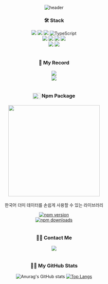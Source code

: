 <div align="center">
  
![header](https://capsule-render.vercel.app/api?type=waving&color=gradient&customColorList=0,2,2,50&height=180&section=header&text=Welcome&fontAlignY=30&desc=My%20GitHub%20Profile&descAlign=60&descAlignY=45&descSize=20&fontSize=40)
  
<h3>🛠 Stack</h3>
<img src="https://img.shields.io/badge/HTML5-E34F26?style=for-the-badge&logo=html5&logoColor=white"> <img src="https://img.shields.io/badge/CSS3-1572B6?style=for-the-badge&logo=css3&logoColor=white"> 
<img src="https://img.shields.io/badge/JAVASCRIPT-F7DF1E?style=for-the-badge&logo=javascript&logoColor=white"> 
<img alt="TypeScript" src ="https://img.shields.io/badge/TypeScript-3178C6.svg?&style=for-the-badge&logo=TypeScript&logoColor=white"/>

<br/>

<img src="https://img.shields.io/badge/REACT-61DAFB?style=for-the-badge&logo=react&logoColor=white"> 
<img src="https://img.shields.io/badge/ReactQuery-FF4154?style=for-the-badge&logo=reactquery&logoColor=white">
<img src="https://img.shields.io/badge/tailwindcss-0F172A?style=for-the-badge&logo=tailwindcss&logoColor=06b6d4"> 
<img src="https://img.shields.io/badge/next.js-000000?style=for-the-badge&logo=nextdotjs&logoColor=white">

<br/>

<img src="https://img.shields.io/badge/ReduxToolkit-764ABC?style=for-the-badge&logo=redux&logoColor=white">
<img src="https://img.shields.io/badge/FIREBASE-FFCA28?style=for-the-badge&logo=firebase&logoColor=white"> 

<br/>
<br/>

<h3>📖 My Record </h3>
<a href="https://spotted-operation-dcc.notion.site/9ab6e74bcbcc4a33a8c210caf65eb13f?pvs=74"><img src="https://img.shields.io/badge/Notion-000000?style=for-the-badge&logo=notion&logoColor=white"/></a>
<br/>
<a href="https://velog.io/@njt6419/posts"><img src="https://img.shields.io/badge/Velog-20C997?style=for-the-badge&logo=Velog&logoColor=white"/></a>

<br/>
<br/>

<h3><img align="center" height="20" src="https://upload.wikimedia.org/wikipedia/commons/9/9f/Npm-logo_favicon.svg" width=25 /> Npm Package</h3>
<h4>
  <a href="https://www.npmjs.com/package/korean-dummy-json-fetcher"><img align="center" src="https://github.com/user-attachments/assets/6c81eb51-cd52-46c1-ab00-a263afb7e6b1" width=300 /></a>
</h4>
<p>한국어 더미 데이터를 손쉽게 사용할 수 있는 라이브러리</p>
<a href="https://www.npmjs.com/package/korean-dummy-json-fetcher">
<img src="https://img.shields.io/npm/v/korean-dummy-json-fetcher?style=flat&logo=npm" alt="npm version"/>
</a>
<br/>
<a href="https://npm-stat.com/charts.html?package=korean-dummy-json-fetcher">
<img src="https://img.shields.io/npm/dt/korean-dummy-json-fetcher?style=flat" alt="npm downloads"/>
</a>

<br/>
<br/>

<h3>🙋‍♂️ Contact Me </h3>
<img src="https://img.shields.io/badge/Gmail-dark9737@gmail.com-D14836?style=falt&logo=gmail&logoColor=D14836"/>

<br/>
<br/>

<h3>👨‍💻 My GitHub Stats</h3> 

![Anurag's GitHub stats](https://github-readme-stats.vercel.app/api?username=NamJongtae&show_icons=true&theme=radical)
[![Top Langs](https://github-readme-stats.vercel.app/api/top-langs/?username=NamJongtae&layout=compact)](https://github.com/anuraghazra/github-readme-stats)
</div>
